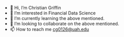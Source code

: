 - 👋 Hi, I’m Christian Griffin
- 👀 I’m interested in Financial Data Science
- 🌱 I’m currently learning the above mentioned.
- 💞️ I’m looking to collaborate on the above mentioned.
- 📫 How to reach me cg0126@uah.edu

<!---
RadnarSwoleBrok/RadnarSwoleBrok is a ✨ special ✨ repository because its `README.md` (this file) appears on your GitHub profile.
You can click the Preview link to take a look at your changes.
--->
